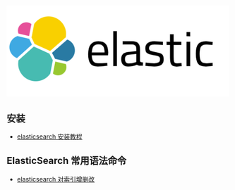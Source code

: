 ![](img/20220127134641.png)

## 安装
- [elasticsearch 安装教程](basics/install_elasticsearch.md)

## ElasticSearch 常用语法命令
- [elasticsearch 对索引增删改](basics/insert_update_delete.md)